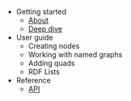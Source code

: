 * Getting started
  * [About](/)
  * [Deep dive](deep-dive.md)
* User guide
  * Creating nodes
  * Working with named graphs
  * Adding quads
  * RDF Lists
* Reference
  * [API](/api)
